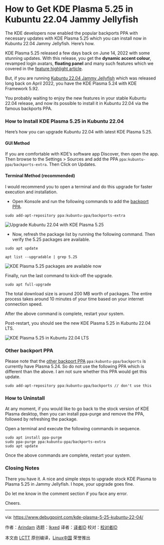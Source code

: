 [#]: subject: "How to Get KDE Plasma 5.25 in Kubuntu 22.04 Jammy Jellyfish"
[#]: via: "https://www.debugpoint.com/kde-plasma-5-25-kubuntu-22-04/"
[#]: author: "Arindam https://www.debugpoint.com/author/admin1/"
[#]: collector: "lkxed"
[#]: translator: "geekpi"
[#]: reviewer: " "
[#]: publisher: " "
[#]: url: " "

How to Get KDE Plasma 5.25 in Kubuntu 22.04 Jammy Jellyfish
======
The KDE developers now enabled the popular backports PPA with necessary updates with KDE Plasma 5.25 which you can install now in Kubuntu 22.04 Jammy Jellyfish. Here’s how.

KDE Plasma 5.25 released a few days back on June 14, 2022 with some stunning updates. With this release, you get the **dynamic accent colour**, revamped login avatars, **floating panel** and many such features which we covered in the [feature highlight article][1].

But, if you are running [Kubuntu 22.04 Jammy Jellyfish][2] which was released long back on April 2022, you have the KDE Plasma 5.24 with KDE Framework 5.92.

You probably waiting to enjoy the new features in your stable Kubuntu 22.04 release, and now its possible to install it in Kubuntu 22.04 via the famous backports PPA.

### How to Install KDE Plasma 5.25 in Kubuntu 22.04

Here’s how you can upgrade Kubuntu 22.04 with latest KDE Plasma 5.25.

#### GUI Method

If you are comfortable with KDE’s software app Discover, then open the app. Then browse to the Settings > Sources and add the PPA `ppa:kubuntu-ppa/backports-extra`. Then Click on Updates.

#### Terminal Method (recommended)

I would recommend you to open a terminal and do this upgrade for faster execution and installation.

* Open Konsole and run the following commands to add the [backport PPA][3].

```
sudo add-apt-repository ppa:kubuntu-ppa/backports-extra
```

![Upgrade Kubuntu 22.04 with KDE Plasma 5.25][4]

* Now, refresh the package list by running the following command. Then verify the 5.25 packages are available.

```
sudo apt update
```

```
apt list --upgradable | grep 5.25
```

![KDE Plasma 5.25 packages are available now][5]

Finally, run the last command to kick-off the upgrade.

```
sudo apt full-upgrade
```

The total download size is around 200 MB worth of packages. The entire process takes around 10 minutes of your time based on your internet connection speed.

After the above command is complete, restart your system.

Post-restart, you should see the new KDE Plasma 5.25 in Kubuntu 22.04 LTS.

![KDE Plasma 5.25 in Kubuntu 22.04 LTS][6]

### Other backport PPA

Please note that the [other backport PPA][7]  `ppa:kubuntu-ppa/backports` is currently have Plasma 5.24. So do not use the following PPA which is different than the above. I am not sure whether this PPA would get this update.

```
sudo add-apt-repository ppa:kubuntu-ppa/backports // don't use this
```

### How to Uninstall

At any moment, if you would like to go back to the stock version of KDE Plasma desktop, then you can install ppa-purge and remove the PPA, followed by refreshing the package.

Open a terminal and execute the following commands in sequence.

```
sudo apt install ppa-purge
sudo ppa-purge ppa:kubuntu-ppa/backports-extra
sudo apt update
```

Once the above commands are complete, restart your system.

### Closing Notes

There you have it. A nice and simple steps to upgrade stock KDE Plasma to Plasma 5.25 in Jammy Jellyfish. I hope, your upgrade goes fine.

Do let me know in the comment section if you face any error.

Cheers.

--------------------------------------------------------------------------------

via: https://www.debugpoint.com/kde-plasma-5-25-kubuntu-22-04/

作者：[Arindam][a]
选题：[lkxed][b]
译者：[译者ID](https://github.com/译者ID)
校对：[校对者ID](https://github.com/校对者ID)

本文由 [LCTT](https://github.com/LCTT/TranslateProject) 原创编译，[Linux中国](https://linux.cn/) 荣誉推出

[a]: https://www.debugpoint.com/author/admin1/
[b]: https://github.com/lkxed
[1]: https://www.debugpoint.com/kde-plasma-5-25/
[2]: https://www.debugpoint.com/kubuntu-22-04-lts/
[3]: https://launchpad.net/~kubuntu-ppa/+archive/ubuntu/backports-extra
[4]: https://www.debugpoint.com/wp-content/uploads/2022/08/Upgrade-Kubuntu-22.04-with-KDE-Plasma-5.25.jpg
[5]: https://www.debugpoint.com/wp-content/uploads/2022/08/KDE-Plasma-5.25-packages-are-available-now.jpg
[6]: https://www.debugpoint.com/wp-content/uploads/2022/08/KDE-Plasma-5.25-in-Kubuntu-22.04-LTS-1024x575.jpg
[7]: https://launchpad.net/~kubuntu-ppa/+archive/ubuntu/backports
